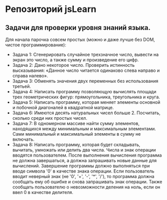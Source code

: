 # Репозиторий jsLearn

## Задачи для проверки уровня знаний языка.

Для начала парочка совсем простых (можно и даже лучше без DOM, чистое программирование):

* Задача 1: Сгенерировать случайное трехзначное число, вывести на экран это число, а также сумму и произведение его цифр.
* Задача 2: Дано некоторое число. Проверить истинность высказывания: «Данное число читается одинаково слева направо и справа налево».
* Задача 3: Обменять значения двух переменных без использования третьей.
* Задача 4: Написать программу позволяющую вычислять площади трех геометрических фигур: прямоугольника, треугольника и круга.
* Задача 5: Написать программу, которая меняет элементы основной и побочной диагоналей в квадратной матрице.
* Задача 6: Имеются десять натуральных чисел больше 2. Посчитать, сколько среди них простых чисел.
* Задача 7: В одномерном массиве найти сумму элементов, находящихся между минимальным и максимальным элементами. Сами минимальный и максимальный элементы в сумму не включать.
* Задача 8: Написать программу, которая будет складывать, вычитать, умножать или делить два числа. Числа и знак операции вводятся пользователем. После выполнения вычисления программа не должна завершаться, а должна запрашивать новые данные для вычислений. Завершение программы должно выполняться при вводе символа '0' в качестве знака операции. Если пользователь вводит неверный знак (не '0', '+', '-', '*', '/'), то программа должна сообщать ему об ошибке и снова запрашивать знак операции. Также сообщать пользователю о невозможности деления на ноль, если он ввел 0 в качестве делителя.